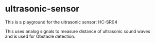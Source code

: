 # ultrasonic-sensor

This is a playground for the ultrasonic sensor: HC-SR04

This uses analog signals to measure distance of ultrasonic sound waves and is used for Obstacle detection.
